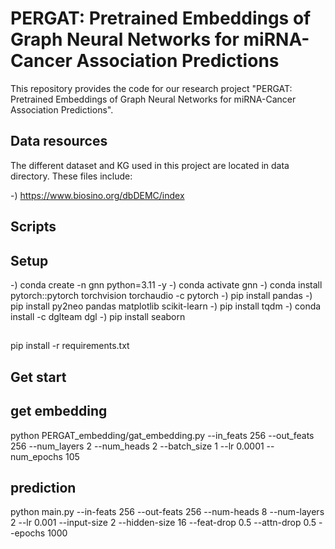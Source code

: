 # PERGAT: Pretrained Embeddings of Graph Neural Networks for miRNA-Cancer Association Predictions
This repository provides the code for our research project "PERGAT: Pretrained Embeddings of Graph Neural Networks for miRNA-Cancer Association Predictions".



## Data resources
The different dataset and KG used in this project are located in data directory. These files include:

-) https://www.biosino.org/dbDEMC/index


## Scripts


## Setup

-) conda create -n gnn python=3.11 -y
-) conda activate gnn 
-) conda install pytorch::pytorch torchvision torchaudio -c pytorch
-) pip install pandas
-) pip install py2neo pandas matplotlib scikit-learn
-) pip install tqdm
-) conda install -c dglteam dgl
-) pip install seaborn

##
pip install -r requirements.txt


## Get start
## get embedding
python PERGAT_embedding/gat_embedding.py --in_feats 256 --out_feats 256 --num_layers 2 --num_heads 2 --batch_size 1 --lr 0.0001 --num_epochs 105

## prediction
python main.py --in-feats 256 --out-feats 256 --num-heads 8 --num-layers 2 --lr 0.001 --input-size 2 --hidden-size 16 --feat-drop 0.5 --attn-drop 0.5 --epochs 1000    

